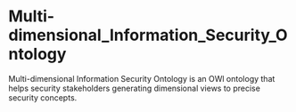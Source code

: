 # Multi-dimensional_Information_Security_Ontology
Multi-dimensional Information Security Ontology is an OWl ontology that helps security stakeholders generating dimensional views to precise security concepts.
